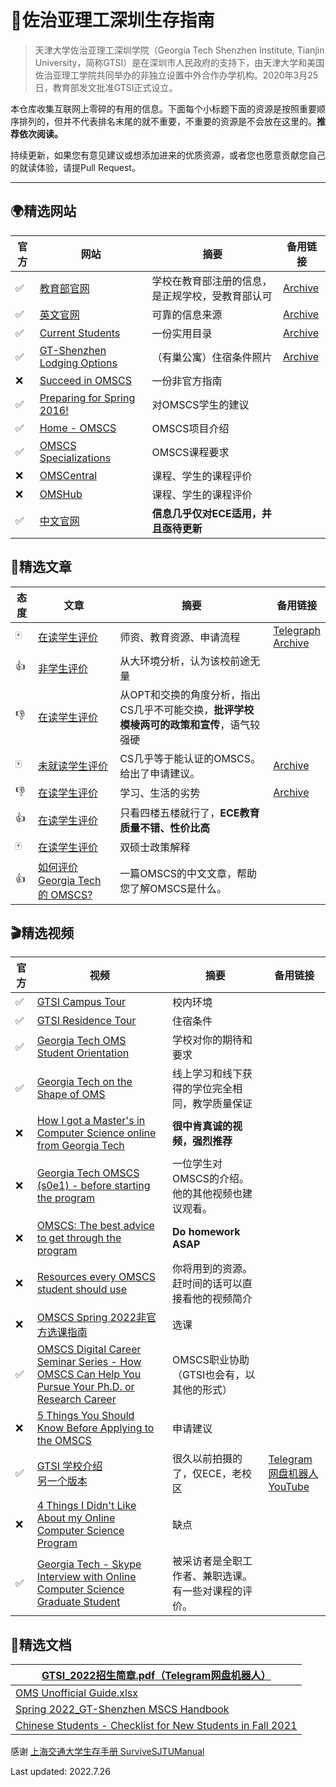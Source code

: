# 🐝佐治亚理工深圳生存指南

> 天津大学佐治亚理工深圳学院（Georgia Tech Shenzhen Institute, Tianjin University，简称GTSI）是在深圳市人民政府的支持下，由天津大学和美国佐治亚理工学院共同举办的非独立设置中外合作办学机构。2020年3月25日，教育部发文批准GTSI正式设立。

本仓库收集互联网上零碎的有用的信息。下面每个小标题下面的资源是按照重要顺序排列的，但并不代表排名末尾的就不重要，不重要的资源是不会放在这里的。**推荐依次阅读。**

持续更新，如果您有意见建议或想添加进来的优质资源，或者您也愿意贡献您自己的就读体验，请提Pull Request。

---



## 🌍精选网站

| 官方 | 网站                                                         | 摘要                                             | 备用链接                                                     |
| ---- | ------------------------------------------------------------ | ------------------------------------------------ | ------------------------------------------------------------ |
| ✅    | [教育部官网](https://www.crs.jsj.edu.cn/aproval/detail/2766) | 学校在教育部注册的信息，是正规学校，受教育部认可 | [Archive](https://web.archive.org/web/20220528083820/https://www.crs.jsj.edu.cn/aproval/detail/2766) |
| ✅    | [英文官网](https://shenzhen.gatech.edu)                      | 可靠的信息来源                                   | [Archive](https://web.archive.org/web/20220703081443/https://www.shenzhen.gatech.edu/) |
| ✅    | [Current Students](https://www.shenzhen.gatech.edu/current-students/) | 一份实用目录                                     | [Archive](https://web.archive.org/web/20220604082716/https://www.shenzhen.gatech.edu/current-students/) |
| ✅    | [GT-Shenzhen Lodging Options](https://www.shenzhen.gatech.edu/current-students/gt-shenzhen-lodging-options/) | （有巢公寓）住宿条件照片                         | [Archive](https://web.archive.org/web/20220604082720/https://www.shenzhen.gatech.edu/current-students/gt-shenzhen-lodging-options/) |
| ❌    | [Succeed in OMSCS](http://omscs.wikidot.com/)                | 一份非官方指南                                   |                                                              |
| ✅    | [Preparing for Spring 2016!](https://www.reddit.com/r/OMSCS/comments/3rghng/preparing_for_spring_2016/) | 对OMSCS学生的建议                                |                                                              |
| ✅    | [Home - OMSCS](https://omscs.gatech.edu)                     | OMSCS项目介绍                                    |                                                              |
| ✅    | [OMSCS Specializations](https://omscs.gatech.edu/program-info/specializations) | OMSCS课程要求                                    |                                                              |
| ❌    | [OMSCentral](https://www.omscentral.com/)                    | 课程、学生的课程评价                             |                                                              |
| ❌    | [OMSHub](https://omshub.org/)                                | 课程、学生的课程评价                             |                                                              |
| ✅    | [中文官网](http://www.gtsi.edu.cn)                           | **信息几乎仅对ECE适用，并且亟待更新**            |                                                              |

## 📖精选文章

| 态度 | 文章                                                         | 摘要                                                         | 备用链接                                                     |
| ---- | ------------------------------------------------------------ | ------------------------------------------------------------ | ------------------------------------------------------------ |
| 🀄️    | [在读学生评价](https://www.zhihu.com/question/39689377/answer/2089696520) | 师资、教育资源、申请流程                                     | [Telegraph](https://telegra.ph/怎么样评价天津大学佐治亚理工合办的深圳研究院-07-21)<br />[Archive](https://web.archive.org/web/20220721072757/https://www.zhihu.com/question/39689377/answer/2089696520) |
| 👍    | [非学生评价](https://www.zhihu.com/question/39689377/answer/2430286020) | 从大环境分析，认为该校前途无量                               |                                                              |
| 👎    | [在读学生评价](https://www.zhihu.com/question/39689377/answer/2416400617) | 从OPT和交换的角度分析，指出CS几乎不可能交换，**批评学校模棱两可的政策和宣传**，语气较强硬 |                                                              |
| 🀄️    | <span id="omscs">[未就读学生评价](https://www.zhihu.com/question/39689377/answer/2486316349)</span> | CS几乎等于能认证的OMSCS。给出了申请建议。                    | [Archive](https://web.archive.org/web/20220718111153/https://www.zhihu.com/question/39689377/answer/2486316349) |
| 👎    | [在读学生评价](https://www.zhihu.com/question/39689377/answer/2130205892) | 学习、生活的劣势                                             | [Archive](https://web.archive.org/web/20220722051423/https://www.zhihu.com/question/39689377/answer/2130205892) |
| 👍    | [在读学生评价](https://www.1point3acres.com/bbs/thread-655947-1-1.html) | 只看四楼五楼就行了，**ECE教育质量不错、性价比高**            |                                                              |
| 🀄️    | [在读学生评价](https://www.zhihu.com/question/39689377/answer/2124180545) | 双硕士政策解释                                               |                                                              |
| 👍    | [如何评价 Georgia Tech 的 OMSCS?](https://www.zhihu.com/question/24570155/answer/37717958) | 一篇OMSCS的中文文章，帮助您了解OMSCS是什么。                 |                                                              |

## 🎬精选视频

| 官方 | 视频                                                         | 摘要                                                  | 备用链接                                                     |
| ---- | ------------------------------------------------------------ | ----------------------------------------------------- | ------------------------------------------------------------ |
| ✅    | [GTSI Campus Tour](https://www.bilibili.com/video/BV1CS4y1K7MD) | 校内环境                                              |                                                              |
| ✅    | [GTSI Residence Tour](https://youtu.be/JtS_J6wHJ4o)          | 住宿条件                                              |                                                              |
| ✅    | [Georgia Tech OMS Student Orientation](https://youtube.com/playlist?list=PLl2dezBNo_Bme8RliCeBnjeK5_KnElfNU) | 学校对你的期待和要求                                  |                                                              |
| ✅    | [Georgia Tech on the Shape of OMS](https://youtu.be/zihmiLx3Xlk) | 线上学习和线下获得的学位完全相同，教学质量保证        |                                                              |
| ❌    | [How I got a Master's in Computer Science online from Georgia Tech](https://youtu.be/Xf1yOp8tILA) | **很中肯真诚的视频，强烈推荐**                        |                                                              |
| ❌    | [Georgia Tech OMSCS (s0e1) - before starting the program](https://www.youtube.com/watch?v=T3jyD3oqmW4) | 一位学生对OMSCS的介绍。<br />他的其他视频也建议观看。 |                                                              |
| ❌    | [OMSCS: The best advice to get through the program](https://youtu.be/FzAdoqkUWXE) | **Do homework ASAP**                                  |                                                              |
| ❌    | [Resources every OMSCS student should use](https://www.youtube.com/watch?v=9zRWHD3aLek) | 你将用到的资源。赶时间的话可以直接看他的视频简介      |                                                              |
| ❌    | [OMSCS Spring 2022非官方选课指南](https://youtu.be/AjR0jqpoK-M) | 选课                                                  |                                                              |
| ✅    | [OMSCS Digital Career Seminar Series - How OMSCS Can Help You Pursue Your Ph.D. or Research Career](https://youtu.be/qQkq4XufQ5U) | OMSCS职业协助（GTSI也会有，以其他的形式）             |                                                              |
| ❌    | [5 Things You Should Know Before Applying to the OMSCS](https://youtu.be/jPgiDo5ExRQ) | 申请建议                                              |                                                              |
| ✅    | [GTSI 学校介绍](http://www.gtsi.edu.cn/media/videos/GT-Shenzhen.mp4?modestbranding=1&rel=0&controls=0&showinfo=0&html5=1&autoplay=1)<br />[另一个版本](https://www.youtube.com/watch?v=Fd_GyU4ylAE) | 很久以前拍摄的了，仅ECE，老校区                       | [Telegram网盘机器人](https://t.me/WangPanBOT?start=file9fd0605b953fdc42)<br />[YouTube](https://www.youtube.com/watch?v=iOc3Rkg9v24) |
| ❌    | [4 Things I Didn't Like About my Online Computer Science Program](https://www.youtube.com/watch?v=PpEXo6EkWsc) | 缺点                                                  |                                                              |
| ✅    | [Georgia Tech - Skype Interview with Online Computer Science Graduate Student](https://www.youtube.com/watch?v=ax9ybaxbmv8) | 被采访者是全职工作者、兼职选课。有一些对课程的评价。  |                                                              |

## 📃精选文档

| [GTSI_2022招生简章.pdf（Telegram网盘机器人）](https://t.me/WangPanBOT?start=file1752d1c78b035d3f) |
| ------------------------------------------------------------ |
| [OMS Unofficial Guide.xlsx](https://docs.google.com/spreadsheets/d/1elFP6k8zEOubNJ7lIFNmgTP5J-vKoS4R/htmlview) |
| [Spring 2022_GT-Shenzhen MSCS Handbook](https://docs.qq.com/pdf/DTmJ2aUtqa1ViTVF3?&u=03e978e634e649b7af8e8c2295d5f3a0) |
| [Chinese Students - Checklist for New Students in Fall 2021](https://docs.qq.com/doc/DTkVsZmxKRUdHSGRj) |

感谢 [上海交通大学生存手册  SurviveSJTUManual](https://github.com/SurviveSJTU/SurviveSJTUManual)

Last updated: 2022.7.26
